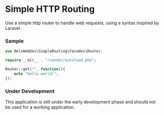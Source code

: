 # Simple HTTP Routing

Use a simple http router to handle web requests, using a syntax inspired by Laravel. 




### Sample

```php
use NelsWebDev\SimpleRouting\Facades\Router;

require __dir__ . "/vendor/autoload.php";

Router::get("", function(){
    echo "hello world!";
});

```


### Under Development

This application is still under the early development phase and should not be used for a working application. 